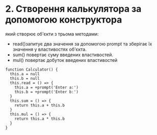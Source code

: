# 2.  Створення калькулятора за допомогою конструктора
який створює об'єкти з трьома методами:
 - read()запитує два значення за допомогою prompt та зберігає їх значення у властивостях об'єкта.
 - sum() повертає суму введених властивостей.
 - mul() повертає добуток введених властивостей

```
function Calculator() {
  this.a = null
  this.b = null
  this.read = () => {
    this.a = +prompt('Enter a:')
    this.b = +prompt('Enter b:')
  }
  this.sum = () => {
    return this.a + this.b
  }
  this.mul = () => {
    return this.a * this.b
  }
}

```
